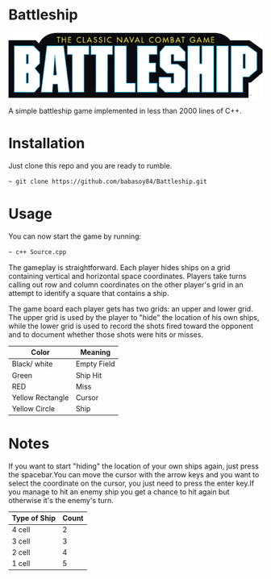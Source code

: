 # Battleship

![alt text](https://github.com/babasoy84/Battleship/blob/main/battleship_title.png?raw=true)

A simple battleship game implemented in less than 2000 lines of C++.

# Installation
Just clone this repo and you are ready to rumble.
```sh
~ git clone https://github.com/babasoy84/Battleship.git
```
# Usage
You can now start the game by running:
```sh
~ c++ Source.cpp
```

The gameplay is straightforward. Each player hides ships on a grid containing vertical and horizontal space coordinates. Players take turns calling out row and column coordinates on the other player's grid in an attempt to identify a square that contains a ship. 

The game board each player gets has two grids: an upper and lower grid. The upper grid is used by the player to "hide" the location of his own ships, while the lower grid is used to record the shots fired toward the opponent and to document whether those shots were hits or misses.


| Color            | Meaning        |
|------------------|----------------|
| Black/ white     | Empty Field    |
| Green            | Ship Hit       |
| RED              | Miss           |
| Yellow Rectangle | Cursor         |
| Yellow Circle    | Ship           |


# Notes
If you want to start "hiding" the location of your own ships again, just press the spacebar.You can move the cursor with the arrow keys and you want to select the coordinate on the cursor, you just need to press the enter key.If you manage to hit an enemy ship you get a chance to hit again but otherwise it's the enemy's turn.

| Type of Ship     | Count          |
|------------------|----------------|
| 4 cell           | 2              |
| 3 cell           | 3              |
| 2 cell           | 4              |
| 1 cell           | 5              |
